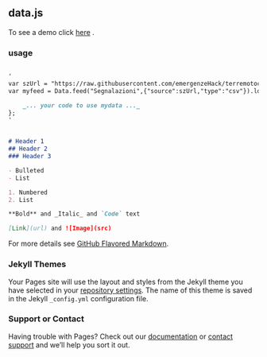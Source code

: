 ## data.js

To see a demo click [here](https://gjrichter.github.io/data.js/demo/html/) .

### usage

```markdown

'
var szUrl = "https://raw.githubusercontent.com/emergenzeHack/terremotocentro/master/data/issues.csv";
var myfeed = Data.feed("Segnalazioni",{"source":szUrl,"type":"csv"}).load(function(mydata){

    _... your code to use mydata ..._ 
};
'


# Header 1
## Header 2
### Header 3

- Bulleted
- List

1. Numbered
2. List

**Bold** and _Italic_ and `Code` text

[Link](url) and ![Image](src)
```

For more details see [GitHub Flavored Markdown](https://guides.github.com/features/mastering-markdown/).

### Jekyll Themes

Your Pages site will use the layout and styles from the Jekyll theme you have selected in your [repository settings](https://github.com/gjrichter/data.js/settings). The name of this theme is saved in the Jekyll `_config.yml` configuration file.

### Support or Contact

Having trouble with Pages? Check out our [documentation](https://help.github.com/categories/github-pages-basics/) or [contact support](https://github.com/contact) and we’ll help you sort it out.
